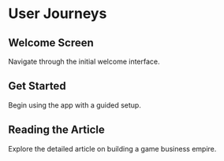 # User Journeys

## Welcome Screen

Navigate through the initial welcome interface.

## Get Started

Begin using the app with a guided setup.

## Reading the Article

Explore the detailed article on building a game business empire.